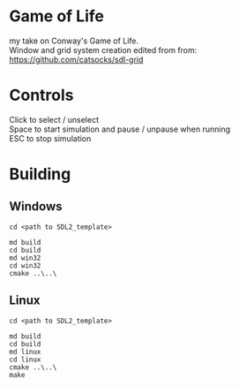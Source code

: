 # Game of Life
my take on Conway's Game of Life.  
Window and grid system creation edited from from: https://github.com/catsocks/sdl-grid

# Controls
Click to select / unselect  
Space to start simulation and pause / unpause when running  
ESC to stop simulation  

# Building

## Windows

```
cd <path to SDL2_template>

md build
cd build
md win32
cd win32
cmake ..\..\

```


## Linux

```
cd <path to SDL2_template>

md build
cd build
md linux
cd linux
cmake ..\..\
make

```